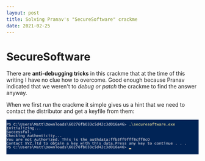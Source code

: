 ```yaml
---
layout: post
title: Solving Pranav's "SecureSoftware" crackme
date: 2021-02-25
---
```


# SecureSoftware

There are __anti-debugging tricks__ in this crackme that at the time of this writing I have no clue how to overcome. Good enough because Pranav indicated that we weren't to _debug or patch_ the crackme to find the answer anyway.

When we first _run_ the crackme it simple gives us a hint that we need to contact the distributor and get a keyfile from them:

![run](/assets/images/powershell_screenshot.png)